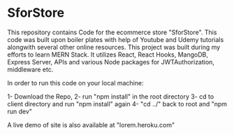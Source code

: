 # SforStore


This repository contains Code for the ecommerce store "SforStore". This code was built upon boiler plates with help of Youtube and Udemy tutorials alongwith several other online resources. This project was built during my efforts to learn MERN Stack. It utilizes React, React Hooks, MangoDB, Express Server, APIs and various Node packages for JWTAuthorization, middleware etc.

In order to run this code on your local machine: 

1- Download the Repo,
2- run "npm install" in the root directory
3- cd to client directory and run "npm install" again
4- "cd ../" back to root and "npm run dev" 

A live demo of site is also available at "lorem.heroku.com"